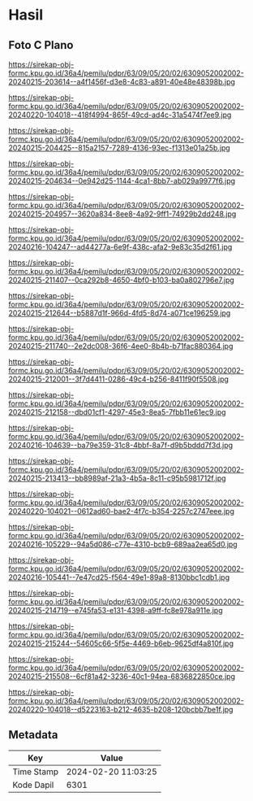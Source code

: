 # Hasil

## Foto C Plano

https://sirekap-obj-formc.kpu.go.id/36a4/pemilu/pdpr/63/09/05/20/02/6309052002002-20240215-203614--a4f1456f-d3e8-4c83-a891-40e48e48398b.jpg

https://sirekap-obj-formc.kpu.go.id/36a4/pemilu/pdpr/63/09/05/20/02/6309052002002-20240220-104018--418f4994-865f-49cd-ad4c-31a5474f7ee9.jpg

https://sirekap-obj-formc.kpu.go.id/36a4/pemilu/pdpr/63/09/05/20/02/6309052002002-20240215-204425--815a2157-7289-4136-93ec-f1313e01a25b.jpg

https://sirekap-obj-formc.kpu.go.id/36a4/pemilu/pdpr/63/09/05/20/02/6309052002002-20240215-204634--0e942d25-1144-4ca1-8bb7-ab029a9977f6.jpg

https://sirekap-obj-formc.kpu.go.id/36a4/pemilu/pdpr/63/09/05/20/02/6309052002002-20240215-204957--3620a834-8ee8-4a92-9ff1-74929b2dd248.jpg

https://sirekap-obj-formc.kpu.go.id/36a4/pemilu/pdpr/63/09/05/20/02/6309052002002-20240216-104247--ad44277a-6e9f-438c-afa2-9e83c35d2f61.jpg

https://sirekap-obj-formc.kpu.go.id/36a4/pemilu/pdpr/63/09/05/20/02/6309052002002-20240215-211407--0ca292b8-4650-4bf0-b103-ba0a802796e7.jpg

https://sirekap-obj-formc.kpu.go.id/36a4/pemilu/pdpr/63/09/05/20/02/6309052002002-20240215-212644--b5887d1f-966d-4fd5-8d74-a071ce196259.jpg

https://sirekap-obj-formc.kpu.go.id/36a4/pemilu/pdpr/63/09/05/20/02/6309052002002-20240215-211740--2e2dc008-36f6-4ee0-8b4b-b71fac880364.jpg

https://sirekap-obj-formc.kpu.go.id/36a4/pemilu/pdpr/63/09/05/20/02/6309052002002-20240215-212001--3f7d4411-0286-49c4-b256-8411f90f5508.jpg

https://sirekap-obj-formc.kpu.go.id/36a4/pemilu/pdpr/63/09/05/20/02/6309052002002-20240215-212158--dbd01cf1-4297-45e3-8ea5-7fbb11e61ec9.jpg

https://sirekap-obj-formc.kpu.go.id/36a4/pemilu/pdpr/63/09/05/20/02/6309052002002-20240216-104639--ba79e359-31c8-4bbf-8a7f-d9b5bddd7f3d.jpg

https://sirekap-obj-formc.kpu.go.id/36a4/pemilu/pdpr/63/09/05/20/02/6309052002002-20240215-213413--bb8989af-21a3-4b5a-8c11-c95b5981712f.jpg

https://sirekap-obj-formc.kpu.go.id/36a4/pemilu/pdpr/63/09/05/20/02/6309052002002-20240220-104021--0612ad60-bae2-4f7c-b354-2257c2747eee.jpg

https://sirekap-obj-formc.kpu.go.id/36a4/pemilu/pdpr/63/09/05/20/02/6309052002002-20240216-105229--94a5d086-c77e-4310-bcb9-689aa2ea65d0.jpg

https://sirekap-obj-formc.kpu.go.id/36a4/pemilu/pdpr/63/09/05/20/02/6309052002002-20240216-105441--7e47cd25-f564-49e1-89a8-8130bbc1cdb1.jpg

https://sirekap-obj-formc.kpu.go.id/36a4/pemilu/pdpr/63/09/05/20/02/6309052002002-20240215-214719--e745fa53-e131-4398-a9ff-fc8e978a911e.jpg

https://sirekap-obj-formc.kpu.go.id/36a4/pemilu/pdpr/63/09/05/20/02/6309052002002-20240215-215244--54605c66-5f5e-4469-b6eb-9625df4a810f.jpg

https://sirekap-obj-formc.kpu.go.id/36a4/pemilu/pdpr/63/09/05/20/02/6309052002002-20240215-215508--6cf81a42-3236-40c1-94ea-6836822850ce.jpg

https://sirekap-obj-formc.kpu.go.id/36a4/pemilu/pdpr/63/09/05/20/02/6309052002002-20240220-104018--d5223163-b212-4635-b208-120bcbb7be1f.jpg


## Metadata

| Key        | Value               |
| ---------- | ------------------- |
| Time Stamp | 2024-02-20 11:03:25 |
| Kode Dapil | 6301                |



